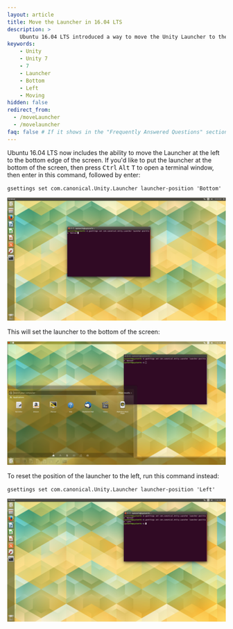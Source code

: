 ```yaml
---
layout: article
title: Move the Launcher in 16.04 LTS
description: >
    Ubuntu 16.04 LTS introduced a way to move the Unity Launcher to the bottom of your display. Learn how to do that (and how to move it back).
keywords:
    - Unity
    - Unity 7
    - 7
    - Launcher
    - Bottom
    - Left
    - Moving
hidden: false
redirect_from:
  - /moveLauncher
  - /movelauncher
faq: false # If it shows in the "Frequently Answered Questions" section
---
```


Ubuntu 16.04 LTS now includes the ability to move the Launcher at the left to the bottom edge of the screen. If you'd like to put the launcher at the bottom of the screen, then press <kbd>Ctrl</kbd> <kbd>Alt</kbd> <kbd>T</kbd> to open a terminal window, then enter in this command, followed by enter:

```
gsettings set com.canonical.Unity.Launcher launcher-position 'Bottom'
```
![Setting the Launcher to the bottom](/images/movelauncher/Step-1.png)

This will set the launcher to the bottom of the screen:

![Lanncher on the bottom](/images/movelauncher/Step-2.png)

To reset the position of the launcher to the left, run this command instead:

```
gsettings set com.canonical.Unity.Launcher launcher-position 'Left'
```
![Resetting the Launcher](/images/movelauncher/Step-3.png)
